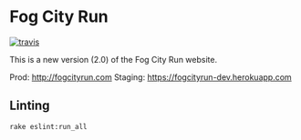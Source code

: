 
# Fog City Run

[![travis](https://travis-ci.org/maxmetcalfe/Fog-City-Run-2.0.svg?branch=master)](https://travis-ci.org/maxmetcalfe/Fog-City-Run-2.0)

This is a new version (2.0) of the Fog City Run website.

Prod: http://fogcityrun.com
Staging: https://fogcityrun-dev.herokuapp.com

## Linting ##

```rake eslint:run_all```
